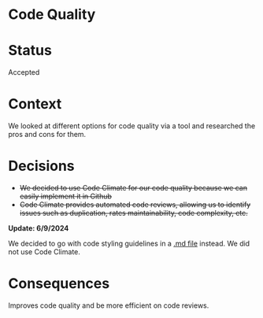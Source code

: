 # Code Quality

# Status
Accepted

# Context
We looked at different options for code quality via a tool and researched the pros and cons for them.

# Decisions
- ~~We decided to use Code Climate for our code quality because we can easily implement it in Github~~
- ~~Code Climate provides automated code reviews, allowing us to identify issues such as duplication, rates maintainability, code complexity, etc.~~

**Update: 6/9/2024**

We decided to go with code styling guidelines in a [.md file](../../admin/cipipeline/phase1.md) instead. We did not use Code Climate.

# Consequences
Improves code quality and be more efficient on code reviews.
